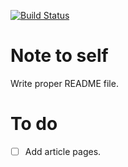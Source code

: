 [![Build Status](https://travis-ci.org/connor-baer/connor-baer.github.io.svg?branch=master)](https://travis-ci.org/connor-baer/connor-baer.github.io)

# Note to self

Write proper README file.

# To do

 - [ ] Add article pages.